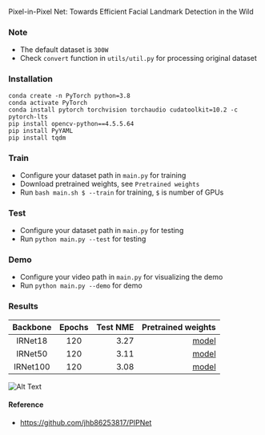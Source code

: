 Pixel-in-Pixel Net: Towards Efficient Facial Landmark Detection in the Wild

### Note

* The default dataset is `300W`
* Check `convert` function in `utils/util.py` for processing original dataset

### Installation

```
conda create -n PyTorch python=3.8
conda activate PyTorch
conda install pytorch torchvision torchaudio cudatoolkit=10.2 -c pytorch-lts
pip install opencv-python==4.5.5.64
pip install PyYAML
pip install tqdm
```

### Train

* Configure your dataset path in `main.py` for training
* Download pretrained weights, see `Pretrained weights`
* Run `bash main.sh $ --train` for training, `$` is number of GPUs

### Test

* Configure your dataset path in `main.py` for testing
* Run `python main.py --test` for testing

### Demo

* Configure your video path in `main.py` for visualizing the demo
* Run `python main.py --demo` for demo

### Results

| Backbone | Epochs | Test NME |                                                                 Pretrained weights |
|:--------:|:------:|---------:|-----------------------------------------------------------------------------------:|
| IRNet18  |  120   |     3.27 |  [model](https://github.com/jahongir7174/PIPNet/releases/download/v0.0.1/IR18.pth) |
| IRNet50  |  120   |     3.11 |  [model](https://github.com/jahongir7174/PIPNet/releases/download/v0.0.1/IR50.pth) |
| IRNet100 |  120   |     3.08 | [model](https://github.com/jahongir7174/PIPNet/releases/download/v0.0.1/IR100.pth) |

![Alt Text](./demo/demo.gif)

#### Reference

* https://github.com/jhb86253817/PIPNet
